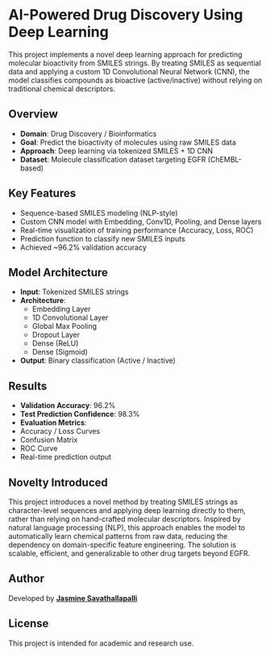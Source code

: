# AI-Powered Drug Discovery Using Deep Learning

This project implements a novel deep learning approach for predicting molecular bioactivity from SMILES strings. By treating SMILES as sequential data and applying a custom 1D Convolutional Neural Network (CNN), the model classifies compounds as bioactive (active/inactive) without relying on traditional chemical descriptors.


##  Overview

- **Domain**: Drug Discovery / Bioinformatics  
- **Goal**: Predict the bioactivity of molecules using raw SMILES data  
- **Approach**: Deep learning via tokenized SMILES + 1D CNN  
- **Dataset**: Molecule classification dataset targeting EGFR (ChEMBL-based)


##  Key Features

-  Sequence-based SMILES modeling (NLP-style)
-  Custom CNN model with Embedding, Conv1D, Pooling, and Dense layers
- Real-time visualization of training performance (Accuracy, Loss, ROC)
-  Prediction function to classify new SMILES inputs
-  Achieved ~96.2% validation accuracy


##  Model Architecture

- **Input**: Tokenized SMILES strings  
- **Architecture**:  
  - Embedding Layer  
  - 1D Convolutional Layer  
  - Global Max Pooling  
  - Dropout Layer  
  - Dense (ReLU)  
  - Dense (Sigmoid)  
- **Output**: Binary classification (Active / Inactive)


##  Results

- **Validation Accuracy**: 96.2%  
- **Test Prediction Confidence**: 98.3%  
-  **Evaluation Metrics**:  
  - Accuracy / Loss Curves  
  - Confusion Matrix  
  - ROC Curve  
  - Real-time prediction output


##  Novelty Introduced

This project introduces a novel method by treating SMILES strings as character-level sequences and applying deep learning directly to them, rather than relying on hand-crafted molecular descriptors. Inspired by natural language processing (NLP), this approach enables the model to automatically learn chemical patterns from raw data, reducing the dependency on domain-specific feature engineering. The solution is scalable, efficient, and generalizable to other drug targets beyond EGFR.


##  Author

Developed by [**Jasmine Savathallapalli**](https://github.com/jasminesavathallapalli)  

##  License

This project is intended for academic and research use.
